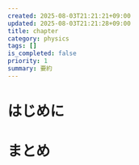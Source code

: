```yaml
---
created: 2025-08-03T21:21:21+09:00
updated: 2025-08-03T21:21:28+09:00
title: chapter
category: physics
tags: []
is_completed: false
priority: 1
summary: 要約
---
```


# はじめに

# まとめ

